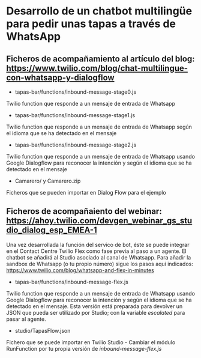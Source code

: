 # Desarrollo de un chatbot multilingüe para pedir unas tapas a través de WhatsApp

## Ficheros de acompañamiento al artículo del blog: https://www.twilio.com/blog/chat-multilingue-con-whatsapp-y-dialogflow

* tapas-bar/functions/inbound-message-stage0.js

Twilio function que responde a un mensaje de entrada de Whatsapp

* tapas-bar/functions/inbound-message-stage1.js


Twilio function que responde a un mensaje de entrada de Whatsapp según el idioma que se ha detectado en el mensaje

* tapas-bar/functions/inbound-message-stage2.js


Twilio function que responde a un mensaje de entrada de Whatsapp usando Google Dialogflow para reconocer la intención y según el idioma que se ha detectado en el mensaje

* Camarero/ y Camarero.zip


Ficheros que se pueden importar en Dialog Flow para el ejemplo

## Ficheros de acompañaiento del webinar: https://ahoy.twilio.com/devgen_webinar_gs_studio_dialog_esp_EMEA-1

Una vez desarrollada la función del servico de bot, éste se puede integrar en el Contact Centre Twilio Flex como fase previa al paso a un agente. El chatbot se añadirá al Studio asociado al canal de Whatsapp. Para añadir la sandbox de Whatsapp (o tu propio número) sigue los pasos aquí indicados: https://www.twilio.com/blog/whatsapp-and-flex-in-minutes

* tapas-bar/functions/inbound-message-flex.js


Twilio function que responde a un mensaje de entrada de Whatsapp usando Google Dialogflow para reconocer la intención y según el idioma que se ha detectado en el mensaje. Esta versión está preparada para devolver un JSON que pueda ser utilizado por Studio; con la variable <i>escalated</i> para pasar al agente.

* studio/TapasFlow.json


Fichero que se puede importar en Twilio Studio - Cambiar el módulo RunFunction por tu propia versión de <i>inbound-message-flex.js</i>
